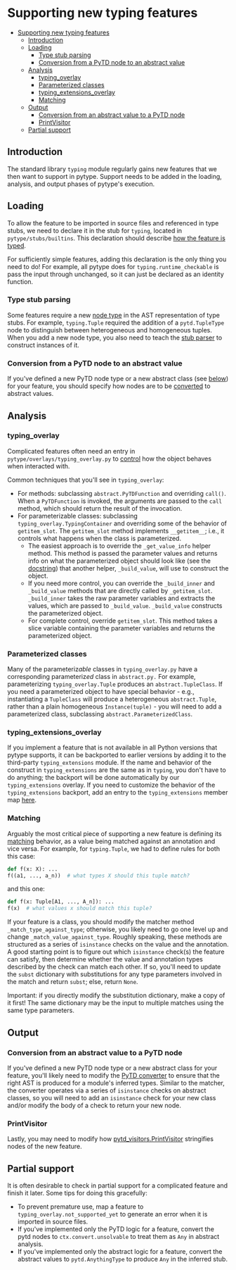---
---
# Supporting new typing features

<!--* freshness: { owner: 'rechen' reviewed: '2021-12-09' } *-->

<!--ts-->
   * [Supporting new typing features](#supporting-new-typing-features)
      * [Introduction](#introduction)
      * [Loading](#loading)
         * [Type stub parsing](#type-stub-parsing)
         * [Conversion from a PyTD node to an abstract value](#conversion-from-a-pytd-node-to-an-abstract-value)
      * [Analysis](#analysis)
         * [typing_overlay](#typing_overlay)
         * [Parameterized classes](#parameterized-classes)
         * [typing_extensions_overlay](#typing_extensions_overlay)
         * [Matching](#matching)
      * [Output](#output)
         * [Conversion from an abstract value to a PyTD node](#conversion-from-an-abstract-value-to-a-pytd-node)
         * [PrintVisitor](#printvisitor)
      * [Partial support](#partial-support)

<!-- Added by: rechen, at: 2022-03-30T20:47-07:00 -->

<!--te-->

## Introduction

The standard library `typing` module regularly gains new features that we then
want to support in pytype. Support needs to be added in the loading, analysis,
and output phases of pytype's execution.

## Loading

To allow the feature to be imported in source files and referenced in type
stubs, we need to declare it in the stub for `typing`, located in
`pytype/stubs/builtins`. This declaration should describe
[how the feature is typed][type_stubs].

For sufficiently simple features, adding this declaration is the only thing you
need to do! For example, all pytype does for `typing.runtime_checkable` is pass
the input through unchanged, so it can just be declared as an identity function.

### Type stub parsing

Some features require a new [node type][pytd] in the AST representation of type
stubs. For example, `typing.Tuple` required the addition of a `pytd.TupleType`
node to distinguish between heterogeneous and homogeneous tuples. When you add a
new node type, you also need to teach the [stub parser][parser] to construct
instances of it.

### Conversion from a PyTD node to an abstract value

If you've defined a new PyTD node type or a new abstract class (see
[below][parameterized-classes]) for your feature, you should specify how nodes
are to be [converted][abstract-converter] to abstract values.

## Analysis

### typing_overlay

Complicated features often need an entry in `pytype/overlays/typing_overlay.py`
to [control][overlays] how the object behaves when interacted with.

Common techniques that you'll see in `typing_overlay`:

* For methods: subclassing `abstract.PyTDFunction` and overriding `call()`. When
  a `PyTDFunction` is invoked, the arguments are passed to the `call` method,
  which should return the result of the invocation.
* For parameterizable classes: subclassing `typing_overlay.TypingContainer` and
  overriding some of the behavior of `getitem_slot`. The `getitem_slot` method
  implements `__getitem__`; i.e., it controls what happens when the class is
  parameterized.
  * The easiest approach is to override the `_get_value_info` helper method.
    This method is passed the parameter values and returns info on what the
    parameterized object should look like (see the
    [docstring][_get_value_info-docstring]) that another helper, `_build_value`,
    will use to construct the object.
  * If you need more control, you can override the `_build_inner` and
    `_build_value` methods that are directly called by `_getitem_slot`.
    `_build_inner` takes the raw parameter variables and extracts the values,
    which are passed to `_build_value`. `_build_value` constructs the
    parameterized object.
  * For complete control, override `getitem_slot`. This method takes a slice
    variable containing the parameter variables and returns the parameterized
    object.

### Parameterized classes

Many of the parameteriz<i>able</i> classes in `typing_overlay.py` have a
corresponding parameteriz<i>ed</i> class in `abstract.py.` For example,
parameterizing `typing_overlay.Tuple` produces an `abstract.TupleClass`. If you
need a parameterized object to have special behavior - e.g., instantiating a
`TupleClass` will produce a heterogeneous `abstract.Tuple`, rather than a plain
homogeneous `Instance(tuple)` - you will need to add a parameterized class,
subclassing `abstract.ParameterizedClass`.

### typing_extensions_overlay

If you implement a feature that is not available in all Python versions that
pytype supports, it can be backported to earlier versions by adding it to the
third-party `typing_extensions` module. If the name and behavior of the
construct in `typing_extensions` are the same as in `typing`, you don't have to
do anything; the backport will be done automatically by our `typing_extensions`
overlay. If you need to customize the behavior of the `typing_extensions`
backport, add an entry to the `typing_extensions` member map
[here][typing-extensions-member-map].

### Matching

Arguably the most critical piece of supporting a new feature is defining its
[matching][matcher] behavior, as a value being matched against an annotation and
vice versa. For example, for `typing.Tuple`, we had to define rules for both
this case:

```python
def f(x: X): ...
f((a1, ..., a_n))  # what types X should this tuple match?
```

and this one:

```python
def f(x: Tuple[A1, ..., A_n]): ...
f(x)  # what values x should match this tuple?
```

If your feature is a class, you should modify the matcher method
`_match_type_against_type`; otherwise, you likely need to go one level up and
change `_match_value_against_type`. Roughly speaking, these methods are
structured as a series of `isinstance` checks on the value and the annotation. A
good starting point is to figure out which `isinstance` check(s) the feature can
satisfy, then determine whether the value and annotation types described by the
check can match each other. If so, you'll need to update the `subst` dictionary
with substitutions for any type parameters involved in the match and return
`subst`; else, return `None`.

Important: if you directly modify the substitution dictionary, make a copy of it
first! The same dictionary may be the input to multiple matches using the same
type parameters.

## Output

### Conversion from an abstract value to a PyTD node

If you've defined a new PyTD node type or a new abstract class for your feature,
you'll likely need to modify the [PyTD converter][pytd-converter] to ensure that
the right AST is produced for a module's inferred types. Similar to the matcher,
the converter operates via a series of `isinstance` checks on abstract classes,
so you will need to add an `isinstance` check for your new class and/or modify
the body of a check to return your new node.

### PrintVisitor

Lastly, you may need to modify how
[pytd_visitors.PrintVisitor][pytd_visitors.PrintVisitor] stringifies nodes of
the new feature.

## Partial support

It is often desirable to check in partial support for a complicated feature and
finish it later. Some tips for doing this gracefully:

*   To prevent premature use, map a feature to
    `typing_overlay.not_supported_yet` to generate an error when it is imported
    in source files.
*   If you've implemented only the PyTD logic for a feature, convert the pytd
    nodes to `ctx.convert.unsolvable` to treat them as `Any` in abstract
    analysis.
*   If you've implemented only the abstract logic for a feature, convert the
    abstract values to `pytd.AnythingType` to produce `Any` in the inferred
    stub.

[_get_value_info-docstring]: https://github.com/google/pytype/blob/793623e2f8db70967b8e35a4411c6c6835a67c03/pytype/abstract.py#L1296-L1306

[abstract-converter]: abstract_values.md#construction
[matcher]: abstract_values.md#matching
[overlays]: overlays.md
[parameterized-classes]: #parameterized-classes
[parser]: type_stubs.md#parser

[pytd]: https://github.com/google/pytype/blob/main/pytype/pytd/pytd.py

[pytd-converter]: type_stubs.md#stub-generation

[pytd_visitors.PrintVisitor]: https://github.com/google/pytype/blob/ffc6aab636329075ee2d9cd443e83d0f790a9b4c/pytype/pytd/pytd_visitors.py#L269

[type_stubs]: type_stubs.md

[typing_extensions.Literal]: https://github.com/google/pytype/blob/ffc6aab636329075ee2d9cd443e83d0f790a9b4c/pytype/overlays/typing_extensions_overlay.py#L11

[typing-extensions-member-map]: https://github.com/google/pytype/blob/a07a86ad8fb12dfb953ae426b03a008f4dfb23a8/pytype/overlays/typing_extensions_overlay.py#L11

[typing_extensions.Protocol]: https://github.com/google/pytype/blob/ffc6aab636329075ee2d9cd443e83d0f790a9b4c/pytype/overlays/typing_extensions_overlay.py#L43
